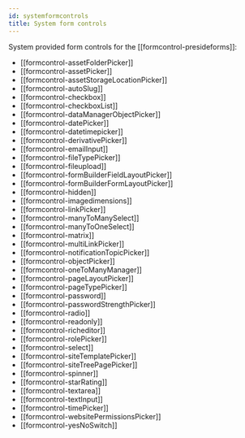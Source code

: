 ```yaml
---
id: systemformcontrols
title: System form controls
---
```


System provided form controls for the [[formcontrol-presideforms]]:

* [[formcontrol-assetFolderPicker]]
* [[formcontrol-assetPicker]]
* [[formcontrol-assetStorageLocationPicker]]
* [[formcontrol-autoSlug]]
* [[formcontrol-checkbox]]
* [[formcontrol-checkboxList]]
* [[formcontrol-dataManagerObjectPicker]]
* [[formcontrol-datePicker]]
* [[formcontrol-datetimepicker]]
* [[formcontrol-derivativePicker]]
* [[formcontrol-emailInput]]
* [[formcontrol-fileTypePicker]]
* [[formcontrol-fileupload]]
* [[formcontrol-formBuilderFieldLayoutPicker]]
* [[formcontrol-formBuilderFormLayoutPicker]]
* [[formcontrol-hidden]]
* [[formcontrol-imagedimensions]]
* [[formcontrol-linkPicker]]
* [[formcontrol-manyToManySelect]]
* [[formcontrol-manyToOneSelect]]
* [[formcontrol-matrix]]
* [[formcontrol-multiLinkPicker]]
* [[formcontrol-notificationTopicPicker]]
* [[formcontrol-objectPicker]]
* [[formcontrol-oneToManyManager]]
* [[formcontrol-pageLayoutPicker]]
* [[formcontrol-pageTypePicker]]
* [[formcontrol-password]]
* [[formcontrol-passwordStrengthPicker]]
* [[formcontrol-radio]]
* [[formcontrol-readonly]]
* [[formcontrol-richeditor]]
* [[formcontrol-rolePicker]]
* [[formcontrol-select]]
* [[formcontrol-siteTemplatePicker]]
* [[formcontrol-siteTreePagePicker]]
* [[formcontrol-spinner]]
* [[formcontrol-starRating]]
* [[formcontrol-textarea]]
* [[formcontrol-textInput]]
* [[formcontrol-timePicker]]
* [[formcontrol-websitePermissionsPicker]]
* [[formcontrol-yesNoSwitch]]